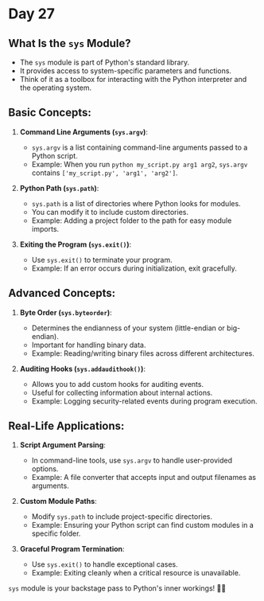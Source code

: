 # Day 27

## What Is the `sys` Module?

- The `sys` module is part of Python's standard library.
- It provides access to system-specific parameters and functions.
- Think of it as a toolbox for interacting with the Python interpreter and the operating system.

## Basic Concepts:

1. **Command Line Arguments (`sys.argv`)**:
   - `sys.argv` is a list containing command-line arguments passed to a Python script.
   - Example: When you run `python my_script.py arg1 arg2`, `sys.argv` contains `['my_script.py', 'arg1', 'arg2']`.

2. **Python Path (`sys.path`)**:
   - `sys.path` is a list of directories where Python looks for modules.
   - You can modify it to include custom directories.
   - Example: Adding a project folder to the path for easy module imports.

3. **Exiting the Program (`sys.exit()`)**:
   - Use `sys.exit()` to terminate your program.
   - Example: If an error occurs during initialization, exit gracefully.

## Advanced Concepts:

1. **Byte Order (`sys.byteorder`)**:
   - Determines the endianness of your system (little-endian or big-endian).
   - Important for handling binary data.
   - Example: Reading/writing binary files across different architectures.

2. **Auditing Hooks (`sys.addaudithook()`)**:
   - Allows you to add custom hooks for auditing events.
   - Useful for collecting information about internal actions.
   - Example: Logging security-related events during program execution.

## Real-Life Applications:

1. **Script Argument Parsing**:
   - In command-line tools, use `sys.argv` to handle user-provided options.
   - Example: A file converter that accepts input and output filenames as arguments.

2. **Custom Module Paths**:
   - Modify `sys.path` to include project-specific directories.
   - Example: Ensuring your Python script can find custom modules in a specific folder.

3. **Graceful Program Termination**:
   - Use `sys.exit()` to handle exceptional cases.
   - Example: Exiting cleanly when a critical resource is unavailable.

 `sys` module is your backstage pass to Python's inner workings! 🚀🔧